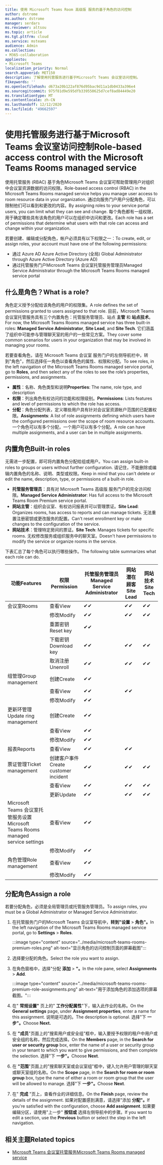 ```yaml
---
title: 使用 Microsoft Teams Room 高级版 服务的基于角色的访问控制
author: dstrome
ms.author: dstrome
manager: serdars
ms.reviewer: altsou
ms.topic: article
ms.tgt.pltfrm: cloud
ms.service: msteams
audience: Admin
ms.collection:
- M365-collaboration
appliesto:
- Microsoft Teams
localization_priority: Normal
search.appverid: MET150
description: 了解使用托管服务进行基于Microsoft Teams 会议室访问控制。
f1keywords: ''
ms.openlocfilehash: d673a20b122af876d95bac9d11a1db0433a396e4
ms.sourcegitcommit: 975f81d9e595dfb339550625d7cef8ad84449e20
ms.translationtype: MT
ms.contentlocale: zh-CN
ms.lasthandoff: 12/12/2020
ms.locfileid: "49662597"
---
```

# <a name="role-based-access-control-with-the-microsoft-teams-rooms-managed-service"></a><span data-ttu-id="c2c61-103">使用托管服务进行基于Microsoft Teams 会议室访问控制</span><span class="sxs-lookup"><span data-stu-id="c2c61-103">Role-based access control with the Microsoft Teams Rooms managed service</span></span>

<span data-ttu-id="c2c61-104">使用托管服务 (RBAC) 基于角色Microsoft Teams 会议室可帮助管理用户对组织中会议室资源数据的访问权限。</span><span class="sxs-lookup"><span data-stu-id="c2c61-104">Role-based access control (RBAC) in the Microsoft Teams Rooms managed service helps you manage user access to room resource data in your organization.</span></span> <span data-ttu-id="c2c61-105">通过向服务门户用户分配角色，可以限制他们可以看到和更改的内容。</span><span class="sxs-lookup"><span data-stu-id="c2c61-105">By assigning roles to your service portal users, you can limit what they can see and change.</span></span> <span data-ttu-id="c2c61-106">每个角色都有一组权限，用于确定哪些具有该角色的用户可以在组织中访问和更改。</span><span class="sxs-lookup"><span data-stu-id="c2c61-106">Each role has a set of permissions that determine what users with that role can access and change within your organization.</span></span>

<span data-ttu-id="c2c61-107">若要创建、编辑或分配角色，帐户必须具有以下权限之一：</span><span class="sxs-lookup"><span data-stu-id="c2c61-107">To create, edit, or assign roles, your account must have one of the following permissions:</span></span>

- <span data-ttu-id="c2c61-108">通过 Azure AD Azure Active Directory (全局) </span><span class="sxs-lookup"><span data-stu-id="c2c61-108">Global Administrator through Azure Active Directory (Azure AD)</span></span>
- <span data-ttu-id="c2c61-109">通过托管服务门户Microsoft Teams 会议室托管服务管理员</span><span class="sxs-lookup"><span data-stu-id="c2c61-109">Managed Service Administrator through the Microsoft Teams Rooms managed service portal</span></span>

## <a name="what-is-a-role"></a><span data-ttu-id="c2c61-110">什么是角色？</span><span class="sxs-lookup"><span data-stu-id="c2c61-110">What is a role?</span></span>

<span data-ttu-id="c2c61-111">角色定义授予分配给该角色的用户的权限集。</span><span class="sxs-lookup"><span data-stu-id="c2c61-111">A role defines the set of permissions granted to users assigned to that role.</span></span> <span data-ttu-id="c2c61-112">目前，Microsoft Teams 会议室托管服务具有三个内置角色：托管服务管理员、站点 **主管** 和 **站点技术**。 </span><span class="sxs-lookup"><span data-stu-id="c2c61-112">For now, the Microsoft Teams Rooms managed service has three built-in roles: **Managed Service Administrator**, **Site Lead**, and **Site Tech**.</span></span> <span data-ttu-id="c2c61-113">它们涵盖了组织中可能参与管理聊天室的用户的一些常见方案。</span><span class="sxs-lookup"><span data-stu-id="c2c61-113">They cover some common scenarios for users in your organization that may be involved in managing your rooms.</span></span>

<span data-ttu-id="c2c61-114">若要查看角色，请在 Microsoft Teams 会议室 服务门户的左侧导航栏中，转到"角色"，然后选择任一角色以查看角色的属性、权限和分配。</span><span class="sxs-lookup"><span data-stu-id="c2c61-114">To see roles, in the left navigation of the Microsoft Teams Rooms managed service portal, go to **Roles**, and then select any of the roles to see the role’s properties, permissions, and assignments.</span></span>  

- <span data-ttu-id="c2c61-115">**属性**：名称、角色类型和说明</span><span class="sxs-lookup"><span data-stu-id="c2c61-115">**Properties**: The name, role type, and description</span></span>
- <span data-ttu-id="c2c61-116">**权限**：列出角色有权访问的功能和权限级别。</span><span class="sxs-lookup"><span data-stu-id="c2c61-116">**Permissions**: Lists features and level of permissions to which the role has access.</span></span>
- <span data-ttu-id="c2c61-117">**分配**：角色分配列表，定义哪些用户具有针对会议室资源帐户范围的已配置权限。</span><span class="sxs-lookup"><span data-stu-id="c2c61-117">**Assignments**: A list of role assignments defining which users have the configured permissions over the scope of room resource accounts.</span></span> <span data-ttu-id="c2c61-118">一个角色可以有多个分配，一个用户可以有多个分配。</span><span class="sxs-lookup"><span data-stu-id="c2c61-118">A role can have multiple assignments, and a user can be in multiple assignments.</span></span>

## <a name="built-in-roles"></a><span data-ttu-id="c2c61-119">内置角色</span><span class="sxs-lookup"><span data-stu-id="c2c61-119">Built-in roles</span></span>

<span data-ttu-id="c2c61-120">无需进一步配置，即可将内置角色分配给组或用户。</span><span class="sxs-lookup"><span data-stu-id="c2c61-120">You can assign built-in roles to groups or users without further configuration.</span></span> <span data-ttu-id="c2c61-121">请记住，不能删除或编辑内置角色的名称、说明、类型或权限。</span><span class="sxs-lookup"><span data-stu-id="c2c61-121">Keep in mind that you can't delete or edit the name, description, type, or permissions of a built-in role.</span></span>

- <span data-ttu-id="c2c61-122">**托管服务管理员**：具有对 Microsoft Teams 高级版 服务门户的完全访问权限。</span><span class="sxs-lookup"><span data-stu-id="c2c61-122">**Managed Service Administrator**: Has full access to the Microsoft Teams Room Premium service portal.</span></span>
- <span data-ttu-id="c2c61-123">**网站主管**：组织会议室、有权访问报表并可以管理票证。</span><span class="sxs-lookup"><span data-stu-id="c2c61-123">**Site Lead**: Organizes rooms, has access to reports and can manage tickets.</span></span> <span data-ttu-id="c2c61-124">无法重置注册密钥或更改服务的配置。</span><span class="sxs-lookup"><span data-stu-id="c2c61-124">Can't reset enrollment key or make changes to the configuration of the service.</span></span>  
- <span data-ttu-id="c2c61-125">**网站技术**：管理特定房间的票证。</span><span class="sxs-lookup"><span data-stu-id="c2c61-125">**Site Tech**: Manages tickets for specific rooms.</span></span> <span data-ttu-id="c2c61-126">无权修改服务或组织服务中的聊天室。</span><span class="sxs-lookup"><span data-stu-id="c2c61-126">Doesn't have permissions to modify the service or organize rooms in the service.</span></span>

<span data-ttu-id="c2c61-127">下表汇总了每个角色可以执行哪些操作。</span><span class="sxs-lookup"><span data-stu-id="c2c61-127">The following table summarizes what each role can do.</span></span>

|<span data-ttu-id="c2c61-128">功能</span><span class="sxs-lookup"><span data-stu-id="c2c61-128">Features</span></span> |<span data-ttu-id="c2c61-129">权限</span><span class="sxs-lookup"><span data-stu-id="c2c61-129">Permission</span></span> |<span data-ttu-id="c2c61-130">托管服务管理员</span><span class="sxs-lookup"><span data-stu-id="c2c61-130">Managed Service Administrator</span></span>  |<span data-ttu-id="c2c61-131">网站潜在顾客</span><span class="sxs-lookup"><span data-stu-id="c2c61-131">Site Lead</span></span>  |<span data-ttu-id="c2c61-132">网站技术</span><span class="sxs-lookup"><span data-stu-id="c2c61-132">Site Tech</span></span>  |
|---------|---------|---------|---------|---------|
|<span data-ttu-id="c2c61-133">会议室</span><span class="sxs-lookup"><span data-stu-id="c2c61-133">Rooms</span></span>     |<span data-ttu-id="c2c61-134">查看</span><span class="sxs-lookup"><span data-stu-id="c2c61-134">View</span></span>        |<span data-ttu-id="c2c61-135">&#10004;</span><span class="sxs-lookup"><span data-stu-id="c2c61-135">&#10004;</span></span>           |<span data-ttu-id="c2c61-136">&#10004;</span><span class="sxs-lookup"><span data-stu-id="c2c61-136">&#10004;</span></span>           |<span data-ttu-id="c2c61-137">&#10004;</span><span class="sxs-lookup"><span data-stu-id="c2c61-137">&#10004;</span></span>  |
|    |<span data-ttu-id="c2c61-138">修改</span><span class="sxs-lookup"><span data-stu-id="c2c61-138">Modify</span></span>         |<span data-ttu-id="c2c61-139">&#10004;</span><span class="sxs-lookup"><span data-stu-id="c2c61-139">&#10004;</span></span>           |<span data-ttu-id="c2c61-140">&#10004;</span><span class="sxs-lookup"><span data-stu-id="c2c61-140">&#10004;</span></span>           |<span data-ttu-id="c2c61-141">&#10004;</span><span class="sxs-lookup"><span data-stu-id="c2c61-141">&#10004;</span></span> |
|    |<span data-ttu-id="c2c61-142">重置密钥</span><span class="sxs-lookup"><span data-stu-id="c2c61-142">Reset key</span></span>         |<span data-ttu-id="c2c61-143">&#10004;</span><span class="sxs-lookup"><span data-stu-id="c2c61-143">&#10004;</span></span>           |         ||
|    |<span data-ttu-id="c2c61-144">下载密钥</span><span class="sxs-lookup"><span data-stu-id="c2c61-144">Download key</span></span>         |<span data-ttu-id="c2c61-145">&#10004;</span><span class="sxs-lookup"><span data-stu-id="c2c61-145">&#10004;</span></span>           |<span data-ttu-id="c2c61-146">&#10004;</span><span class="sxs-lookup"><span data-stu-id="c2c61-146">&#10004;</span></span>          |<span data-ttu-id="c2c61-147">&#10004;</span><span class="sxs-lookup"><span data-stu-id="c2c61-147">&#10004;</span></span> |
|    |<span data-ttu-id="c2c61-148">取消注册</span><span class="sxs-lookup"><span data-stu-id="c2c61-148">Unenroll</span></span>         |<span data-ttu-id="c2c61-149">&#10004;</span><span class="sxs-lookup"><span data-stu-id="c2c61-149">&#10004;</span></span>           |<span data-ttu-id="c2c61-150">&#10004;</span><span class="sxs-lookup"><span data-stu-id="c2c61-150">&#10004;</span></span>           |<span data-ttu-id="c2c61-151">&#10004;</span><span class="sxs-lookup"><span data-stu-id="c2c61-151">&#10004;</span></span> |
|<span data-ttu-id="c2c61-152">组管理</span><span class="sxs-lookup"><span data-stu-id="c2c61-152">Group management</span></span>   |<span data-ttu-id="c2c61-153">创建</span><span class="sxs-lookup"><span data-stu-id="c2c61-153">Create</span></span>         |<span data-ttu-id="c2c61-154">&#10004;</span><span class="sxs-lookup"><span data-stu-id="c2c61-154">&#10004;</span></span>           |           ||
|    |<span data-ttu-id="c2c61-155">查看</span><span class="sxs-lookup"><span data-stu-id="c2c61-155">View</span></span>       |<span data-ttu-id="c2c61-156">&#10004;</span><span class="sxs-lookup"><span data-stu-id="c2c61-156">&#10004;</span></span>          |<span data-ttu-id="c2c61-157">&#10004;</span><span class="sxs-lookup"><span data-stu-id="c2c61-157">&#10004;</span></span>           ||
|    |<span data-ttu-id="c2c61-158">修改</span><span class="sxs-lookup"><span data-stu-id="c2c61-158">Modify</span></span>         |<span data-ttu-id="c2c61-159">&#10004;</span><span class="sxs-lookup"><span data-stu-id="c2c61-159">&#10004;</span></span>           |           ||
|<span data-ttu-id="c2c61-160">更新环管理</span><span class="sxs-lookup"><span data-stu-id="c2c61-160">Update ring management</span></span>    |<span data-ttu-id="c2c61-161">创建</span><span class="sxs-lookup"><span data-stu-id="c2c61-161">Create</span></span>         |<span data-ttu-id="c2c61-162">&#10004;</span><span class="sxs-lookup"><span data-stu-id="c2c61-162">&#10004;</span></span>           |           ||
|    |<span data-ttu-id="c2c61-163">查看</span><span class="sxs-lookup"><span data-stu-id="c2c61-163">View</span></span>         |<span data-ttu-id="c2c61-164">&#10004;</span><span class="sxs-lookup"><span data-stu-id="c2c61-164">&#10004;</span></span>           |           ||
|    |<span data-ttu-id="c2c61-165">修改</span><span class="sxs-lookup"><span data-stu-id="c2c61-165">Modify</span></span>         |<span data-ttu-id="c2c61-166">&#10004;</span><span class="sxs-lookup"><span data-stu-id="c2c61-166">&#10004;</span></span>           |           ||
|<span data-ttu-id="c2c61-167">报表</span><span class="sxs-lookup"><span data-stu-id="c2c61-167">Reports</span></span>   |<span data-ttu-id="c2c61-168">查看</span><span class="sxs-lookup"><span data-stu-id="c2c61-168">View</span></span>        |<span data-ttu-id="c2c61-169">&#10004;</span><span class="sxs-lookup"><span data-stu-id="c2c61-169">&#10004;</span></span>           |<span data-ttu-id="c2c61-170">&#10004;</span><span class="sxs-lookup"><span data-stu-id="c2c61-170">&#10004;</span></span>           ||
|<span data-ttu-id="c2c61-171">票证管理</span><span class="sxs-lookup"><span data-stu-id="c2c61-171">Ticket management</span></span>   |<span data-ttu-id="c2c61-172">创建客户事件</span><span class="sxs-lookup"><span data-stu-id="c2c61-172">Create customer incident</span></span>         |<span data-ttu-id="c2c61-173">&#10004;</span><span class="sxs-lookup"><span data-stu-id="c2c61-173">&#10004;</span></span>           |<span data-ttu-id="c2c61-174">&#10004;</span><span class="sxs-lookup"><span data-stu-id="c2c61-174">&#10004;</span></span>           |<span data-ttu-id="c2c61-175">&#10004;</span><span class="sxs-lookup"><span data-stu-id="c2c61-175">&#10004;</span></span>  |
|    |<span data-ttu-id="c2c61-176">查看</span><span class="sxs-lookup"><span data-stu-id="c2c61-176">View</span></span>         |<span data-ttu-id="c2c61-177">&#10004;</span><span class="sxs-lookup"><span data-stu-id="c2c61-177">&#10004;</span></span>           |<span data-ttu-id="c2c61-178">&#10004;</span><span class="sxs-lookup"><span data-stu-id="c2c61-178">&#10004;</span></span>           |<span data-ttu-id="c2c61-179">&#10004;</span><span class="sxs-lookup"><span data-stu-id="c2c61-179">&#10004;</span></span>  |
|    |<span data-ttu-id="c2c61-180">更新</span><span class="sxs-lookup"><span data-stu-id="c2c61-180">Update</span></span>         |<span data-ttu-id="c2c61-181">&#10004;</span><span class="sxs-lookup"><span data-stu-id="c2c61-181">&#10004;</span></span>           |<span data-ttu-id="c2c61-182">&#10004;</span><span class="sxs-lookup"><span data-stu-id="c2c61-182">&#10004;</span></span>           |<span data-ttu-id="c2c61-183">&#10004;</span><span class="sxs-lookup"><span data-stu-id="c2c61-183">&#10004;</span></span>  |
|<span data-ttu-id="c2c61-184">Microsoft Teams 会议室托管服务设置</span><span class="sxs-lookup"><span data-stu-id="c2c61-184">Microsoft Teams Rooms managed service settings</span></span>    |<span data-ttu-id="c2c61-185">查看</span><span class="sxs-lookup"><span data-stu-id="c2c61-185">View</span></span>         |<span data-ttu-id="c2c61-186">&#10004;</span><span class="sxs-lookup"><span data-stu-id="c2c61-186">&#10004;</span></span>           |         ||
|    |<span data-ttu-id="c2c61-187">修改</span><span class="sxs-lookup"><span data-stu-id="c2c61-187">Modify</span></span>        |<span data-ttu-id="c2c61-188">&#10004;</span><span class="sxs-lookup"><span data-stu-id="c2c61-188">&#10004;</span></span>           |         ||
|<span data-ttu-id="c2c61-189">角色管理</span><span class="sxs-lookup"><span data-stu-id="c2c61-189">Role management</span></span>    |<span data-ttu-id="c2c61-190">查看</span><span class="sxs-lookup"><span data-stu-id="c2c61-190">View</span></span>         |<span data-ttu-id="c2c61-191">&#10004;</span><span class="sxs-lookup"><span data-stu-id="c2c61-191">&#10004;</span></span>           |         ||
|    |<span data-ttu-id="c2c61-192">修改</span><span class="sxs-lookup"><span data-stu-id="c2c61-192">Modify</span></span>         |<span data-ttu-id="c2c61-193">&#10004;</span><span class="sxs-lookup"><span data-stu-id="c2c61-193">&#10004;</span></span>           |         ||

## <a name="assign-a-role"></a><span data-ttu-id="c2c61-194">分配角色</span><span class="sxs-lookup"><span data-stu-id="c2c61-194">Assign a role</span></span>

<span data-ttu-id="c2c61-195">若要分配角色，必须是全局管理员或托管服务管理员。</span><span class="sxs-lookup"><span data-stu-id="c2c61-195">To assign roles, you must be a Global Administrator or Managed Service Administrator.</span></span>

1. <span data-ttu-id="c2c61-196">在托管服务门户的Microsoft Teams 会议室导航中，**转到"设置**  >  **角色"。**</span><span class="sxs-lookup"><span data-stu-id="c2c61-196">In the left navigation of the Microsoft Teams Rooms managed service portal, go to **Settings** > **Roles**.</span></span>

    :::image type="content" source="../media/microsoft-teams-rooms-premium-roles.png" alt-text="显示角色的访问控制页面的屏幕截图":::

2. <span data-ttu-id="c2c61-198">选择要分配的角色。</span><span class="sxs-lookup"><span data-stu-id="c2c61-198">Select the role you want to assign.</span></span>
3. <span data-ttu-id="c2c61-199">在角色窗格中，选择"分配 **添加**  >  **"。**</span><span class="sxs-lookup"><span data-stu-id="c2c61-199">In the role pane, select **Assignments** > **Add**.</span></span>

    :::image type="content" source="../media/microsoft-teams-rooms-premium-role-assignments.png" alt-text="用于添加角色的添加选项的屏幕截图。":::

4. <span data-ttu-id="c2c61-201">在" **常规设置"** 页上的" **工作分配属性**"下，输入此作业的名称。</span><span class="sxs-lookup"><span data-stu-id="c2c61-201">On the **General settings** page, under **Assignment properties**, enter a name for this assignment.</span></span> <span data-ttu-id="c2c61-202">说明是可选的。</span><span class="sxs-lookup"><span data-stu-id="c2c61-202">The description is optional.</span></span> <span data-ttu-id="c2c61-203">选择"下 **一步"。**</span><span class="sxs-lookup"><span data-stu-id="c2c61-203">Choose **Next.**</span></span>
5. <span data-ttu-id="c2c61-204">在 **"成员**"页面上的"搜索用户或安全组"框中，输入要授予权限的租户中用户或安全组的名称，然后完成选择。</span><span class="sxs-lookup"><span data-stu-id="c2c61-204">On the **Members** page, in the **Search for user or security group** box, enter the name of a user or security group in your tenant to which you want to give permissions, and then complete the selection.</span></span> <span data-ttu-id="c2c61-205">选择"下 **一步"。**</span><span class="sxs-lookup"><span data-stu-id="c2c61-205">Choose **Next**.</span></span> 
6. <span data-ttu-id="c2c61-206">在 **"范围**"页面上的"搜索聊天室或会议室组"框中，键入允许用户管理的聊天室或聊天室组的名称。</span><span class="sxs-lookup"><span data-stu-id="c2c61-206">On the **Scope** page, in the **Search for room or room group** box, type the name of either a room or room group that the user will be allowed to manage.</span></span> <span data-ttu-id="c2c61-207">选择"下 **一步"。**</span><span class="sxs-lookup"><span data-stu-id="c2c61-207">Choose **Next**.</span></span>
7. <span data-ttu-id="c2c61-208">在" **完成** "页上，查看作业的详细信息。</span><span class="sxs-lookup"><span data-stu-id="c2c61-208">On the **Finish** page, review the details of the assignment.</span></span> <span data-ttu-id="c2c61-209">如果对配置感到满意，请选择"添加 **分配"。**</span><span class="sxs-lookup"><span data-stu-id="c2c61-209">If you're satisfied with the configuration, choose **Add assignment**.</span></span> <span data-ttu-id="c2c61-210">如果要编辑分区，请使用"上一步" **按钮或** 选择左侧导航中的步骤。</span><span class="sxs-lookup"><span data-stu-id="c2c61-210">If you want to edit a section, use the **Previous** button or select the step in the left navigation.</span></span>  

## <a name="related-topics"></a><span data-ttu-id="c2c61-211">相关主题</span><span class="sxs-lookup"><span data-stu-id="c2c61-211">Related topics</span></span>

- [<span data-ttu-id="c2c61-212">Microsoft Teams 会议室托管服务</span><span class="sxs-lookup"><span data-stu-id="c2c61-212">Microsoft Teams Rooms managed service</span></span>](microsoft-teams-rooms-premium.md)
